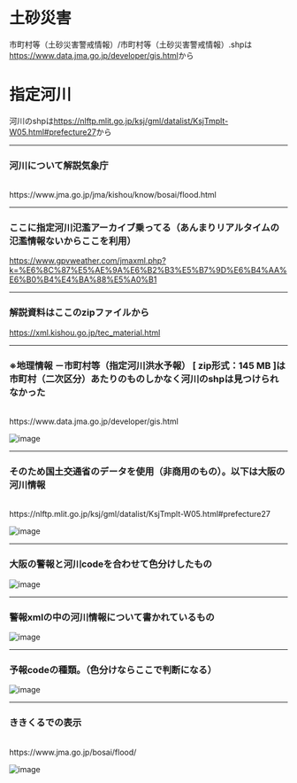 # 土砂災害
市町村等（土砂災害警戒情報）/市町村等（土砂災害警戒情報）.shpは<a href='https://www.data.jma.go.jp/developer/gis.html'>https://www.data.jma.go.jp/developer/gis.html</a>から


# 指定河川
河川のshpは<a href='https://nlftp.mlit.go.jp/ksj/gml/datalist/KsjTmplt-W05.html#prefecture27'>https://nlftp.mlit.go.jp/ksj/gml/datalist/KsjTmplt-W05.html#prefecture27</a>から

<hr>

### 河川について解説気象庁

<br>
https://www.jma.go.jp/jma/kishou/know/bosai/flood.html

<br>
<hr>

### ここに指定河川氾濫アーカイブ乗ってる（あんまりリアルタイムの氾濫情報ないからここを利用）
https://www.gpvweather.com/jmaxml.php?k=%E6%8C%87%E5%AE%9A%E6%B2%B3%E5%B7%9D%E6%B4%AA%E6%B0%B4%E4%BA%88%E5%A0%B1

<hr>




### 解説資料はここのzipファイルから
https://xml.kishou.go.jp/tec_material.html

<hr>

### ※地理情報 －市町村等（指定河川洪水予報） [ zip形式：145 MB ]は市町村（二次区分）あたりのものしかなく河川のshpは見つけられなかった

<br>
https://www.data.jma.go.jp/developer/gis.html

![image](https://user-images.githubusercontent.com/84378453/195752655-f1d59d1d-804d-41d2-af61-5e6e9a8f50c7.png)
<hr>

### そのため国土交通省のデータを使用（非商用のもの）。以下は大阪の河川情報

<br>
https://nlftp.mlit.go.jp/ksj/gml/datalist/KsjTmplt-W05.html#prefecture27

![image](https://user-images.githubusercontent.com/84378453/195753365-e0545dec-e0f6-4e7a-85a6-2425cde05ca6.png)
<hr>

### 大阪の警報と河川codeを合わせて色分けしたもの
![image](https://user-images.githubusercontent.com/84378453/195753444-5ef8c515-7523-458b-8582-763adaebc964.png)



<hr>

### 警報xmlの中の河川情報について書かれているもの
![image](https://user-images.githubusercontent.com/84378453/195753581-d3b1e38f-ad0e-41bf-aa2e-e71e4e1de785.png)


<hr>

### 予報codeの種類。（色分けならここで判断になる）
![image](https://user-images.githubusercontent.com/84378453/195753665-dcfe633c-811b-45d1-b048-4b2f0ba0e3b5.png)


<hr>

### ききくるでの表示
<br>
https://www.jma.go.jp/bosai/flood/

![image](https://user-images.githubusercontent.com/84378453/195753710-0e12230e-ae0e-4e65-83fa-fe3e0faf7595.png)



